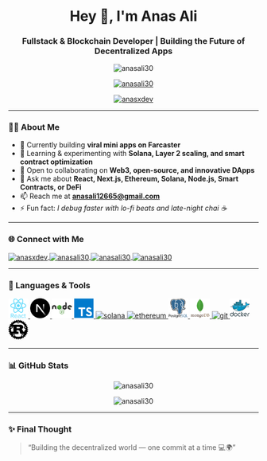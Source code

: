 <h1 align="center">Hey 👋, I'm Anas Ali</h1>
<h3 align="center">Fullstack & Blockchain Developer | Building the Future of Decentralized Apps</h3>

<p align="center">
  <img src="https://komarev.com/ghpvc/?username=anasali30&label=Profile%20views&color=0e75b6&style=flat" alt="anasali30" />
</p>

<p align="center">
  <a href="https://github.com/ryo-ma/github-profile-trophy">
    <img src="https://github-profile-trophy.vercel.app/?username=anasali30&theme=algolia&margin-w=10&margin-h=10" alt="anasali30" />
  </a>
</p>

<p align="center">
  <a href="https://twitter.com/anasxdev" target="blank">
    <img src="https://img.shields.io/twitter/follow/anasxdev?logo=twitter&style=for-the-badge" alt="anasxdev" />
  </a>
</p>

---

### 👨‍💻 About Me

- 🔭 Currently building **viral mini apps on Farcaster**
- 🌱 Learning & experimenting with **Solana, Layer 2 scaling, and smart contract optimization**
- 👯 Open to collaborating on **Web3, open-source, and innovative DApps**
- 💬 Ask me about **React, Next.js, Ethereum, Solana, Node.js, Smart Contracts, or DeFi**
- 📫 Reach me at **anasali12665@gmail.com**
- ⚡ Fun fact: *I debug faster with lo-fi beats and late-night chai ☕*

---

### 🌐 Connect with Me

<p align="left">
<a href="https://twitter.com/anasxdev" target="blank">
  <img align="center" src="https://raw.githubusercontent.com/rahuldkjain/github-profile-readme-generator/master/src/images/icons/Social/twitter.svg" alt="anasxdev" height="30" width="40" />
</a>
<a href="https://linkedin.com/in/anas--ali" target="blank">
  <img align="center" src="https://raw.githubusercontent.com/rahuldkjain/github-profile-readme-generator/master/src/images/icons/Social/linked-in-alt.svg" alt="anasali30" height="30" width="40" />
</a>
<a href="https://github.com/anasali30" target="blank">
  <img align="center" src="https://raw.githubusercontent.com/rahuldkjain/github-profile-readme-generator/master/src/images/icons/Social/github.svg" alt="anasali30" height="30" width="40" />
</a>
<a href="https://farcaster.xyz/hackerx" target="blank">
  <img align="center" src="https://docs.farcaster.xyz/og-image.png" alt="anasali30" height="30" width="40" />
</a>
</p>

---

### 🧠 Languages & Tools

<p align="left">
<a href="https://reactjs.org/" target="_blank" rel="noreferrer">
  <img src="https://raw.githubusercontent.com/devicons/devicon/master/icons/react/react-original-wordmark.svg" alt="react" width="40" height="40"/>
</a>
<a href="https://nextjs.org/" target="_blank" rel="noreferrer">
  <img src="https://raw.githubusercontent.com/devicons/devicon/master/icons/nextjs/nextjs-original.svg" alt="nextjs" width="40" height="40"/>
</a>
<a href="https://nodejs.org/" target="_blank" rel="noreferrer">
  <img src="https://raw.githubusercontent.com/devicons/devicon/master/icons/nodejs/nodejs-original-wordmark.svg" alt="nodejs" width="40" height="40"/>
</a>
<a href="https://www.typescriptlang.org/" target="_blank" rel="noreferrer">
  <img src="https://raw.githubusercontent.com/devicons/devicon/master/icons/typescript/typescript-original.svg" alt="typescript" width="40" height="40"/>
</a>
<a href="https://solana.com/" target="_blank" rel="noreferrer">
  <img src="https://s2.coinmarketcap.com/static/img/coins/200x200/5426.png" alt="solana" width="40" height="40"/>
</a>
<a href="https://ethereum.org/en/" target="_blank" rel="noreferrer">
  <img src="https://s2.coinmarketcap.com/static/img/coins/200x200/1027.png" alt="ethereum" width="40" height="40"/>
</a>
<a href="https://www.postgresql.org/" target="_blank" rel="noreferrer">
  <img src="https://raw.githubusercontent.com/devicons/devicon/master/icons/postgresql/postgresql-original-wordmark.svg" alt="postgresql" width="40" height="40"/>
</a>
<a href="https://www.mongodb.com/" target="_blank" rel="noreferrer">
  <img src="https://raw.githubusercontent.com/devicons/devicon/master/icons/mongodb/mongodb-original-wordmark.svg" alt="mongodb" width="40" height="40"/>
</a>
<a href="https://git-scm.com/" target="_blank" rel="noreferrer">
  <img src="https://www.vectorlogo.zone/logos/git-scm/git-scm-icon.svg" alt="git" width="40" height="40"/>
</a>
<a href="https://www.docker.com/" target="_blank" rel="noreferrer">
  <img src="https://raw.githubusercontent.com/devicons/devicon/master/icons/docker/docker-original-wordmark.svg" alt="docker" width="40" height="40"/>
</a>
<a href="https://www.rust-lang.org/" target="_blank" rel="noreferrer">
  <img src="https://raw.githubusercontent.com/devicons/devicon/master/icons/rust/rust-original.svg" alt="rust" width="40" height="40"/>
</a>
</p>

---

### 📊 GitHub Stats

<p align="center">
  <img src="https://github-readme-stats.vercel.app/api/top-langs?username=anasali30&show_icons=true&locale=en&layout=compact&theme=radical" alt="anasali30" />
</p>

<p align="center">
  <img src="https://github-readme-stats.vercel.app/api?username=anasali30&show_icons=true&locale=en&theme=radical" alt="anasali30" />
</p>

---

### ✨ Final Thought
> “Building the decentralized world — one commit at a time 💻🌍”
